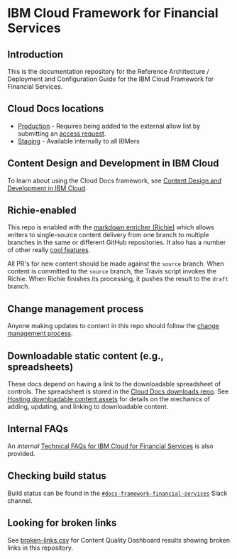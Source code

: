 # IBM Cloud Framework for Financial Services

## Introduction

This is the documentation repository for the Reference Architecture / Deployment and Configuration Guide for the IBM Cloud Framework for Financial Services.

## Cloud Docs locations

* [Production](https://cloud.ibm.com/docs/allowlist/framework-financial-services) - Requires being added to the external allow list by submitting an [access request](http://ibm.biz/FSCloudDocRequest).
* [Staging](https://test.cloud.ibm.com/docs/allowlist/framework-financial-services) - Available internally to all IBMers

## Content Design and Development in IBM Cloud

To learn about using the Cloud Docs framework, see [Content Design and Development in IBM Cloud](https://test.cloud.ibm.com/docs/writing?topic=writing-get-started-onboarding).

## Richie-enabled

This repo is enabled with the [markdown enricher (Richie)](https://github.ibm.com/cloud-docs-automation/md-enricher-for-cicd/wiki/Overview) which allows writers to single-source content delivery from one branch to multiple branches in the same or different GitHub repositories. It also has a number of other really [cool features](https://github.ibm.com/cloud-docs-automation/md-enricher-for-cicd/wiki/Usage#Versioning-content).

All PR's for new content should be made against the `source` branch. When content is committed to the `source` branch, the Travis script invokes the Richie. When Richie finishes its processing, it pushes the result to the `draft` branch.

## Change management process

Anyone making updates to content in this repo should follow the [change management process](https://github.ibm.com/cloud-docs-allowlist/framework-financial-services/blob/draft/internal/change-management.md).

## Downloadable static content (e.g., spreadsheets)

These docs depend on having a link to the downloadable spreadsheet of controls. The spreadsheet is stored in the [Cloud Docs downloads repo](https://github.ibm.com/cloud-content/downloads/tree/publish/framework-financial-services). See [Hosting downloadable content assets](https://test.cloud.ibm.com/docs/writing?topic=writing-download-assets) for details on the mechanics of adding, updating, and linking to downloadable content.

## Internal FAQs

An _internal_ [Technical FAQs for IBM Cloud for Financial Services](https://test.cloud.ibm.com/docs/allowlist/framework-financial-services?topic=framework-financial-services-faqs-internal) is also provided.

## Checking build status

Build status can be found in the [`#docs-framework-financial-services`](https://ibm-cloudplatform.slack.com/archives/C01EKERFT7B) Slack channel.

## Looking for broken links

See [broken-links.csv](https://github.ibm.com/cloud-docs-allowlist/framework-financial-services/blob/draft-cqd/broken-links/broken-links.csv) for Content Quality Dashboard results showing broken links in this repository.


